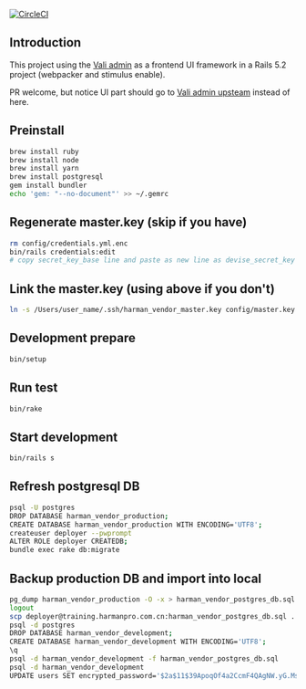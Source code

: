 [![CircleCI](https://circleci.com/gh/Eric-Guo/vali-admin-rails.svg?style=svg)](https://circleci.com/gh/Eric-Guo/vali-admin-rails)

## Introduction

This project using the [Vali admin](https://pratikborsadiya.in/vali-admin/) as a frontend UI framework in a Rails 5.2 project (webpacker and stimulus enable).

PR welcome, but notice UI part should go to [Vali admin upsteam](https://github.com/pratikborsadiya/vali-admin/pulls) instead of here.

## Preinstall

```bash
brew install ruby
brew install node
brew install yarn
brew install postgresql
gem install bundler
echo 'gem: "--no-document"' >> ~/.gemrc
```

## Regenerate master.key (skip if you have)

```bash
rm config/credentials.yml.enc
bin/rails credentials:edit
# copy secret_key_base line and paste as new line as devise_secret_key
```

## Link the master.key (using above if you don't)

```bash
ln -s /Users/user_name/.ssh/harman_vendor_master.key config/master.key
```

## Development prepare

```bash
bin/setup
```

## Run test

```bash
bin/rake
```

## Start development

```bash
bin/rails s
```

## Refresh postgresql DB


```bash
psql -U postgres
DROP DATABASE harman_vendor_production;
CREATE DATABASE harman_vendor_production WITH ENCODING='UTF8';
createuser deployer --pwprompt
ALTER ROLE deployer CREATEDB;
bundle exec rake db:migrate
```

## Backup production DB and import into local

```bash
pg_dump harman_vendor_production -O -x > harman_vendor_postgres_db.sql
logout
scp deployer@training.harmanpro.com.cn:harman_vendor_postgres_db.sql .
psql -d postgres
DROP DATABASE harman_vendor_development;
CREATE DATABASE harman_vendor_development WITH ENCODING='UTF8';
\q
psql -d harman_vendor_development -f harman_vendor_postgres_db.sql
psql -d harman_vendor_development
UPDATE users SET encrypted_password='$2a$11$39ApoqOf4a2CcmF4QAgNW.yG.Mso.c.V0GSa0Rltr.OuJ1rTSRIca';

```
